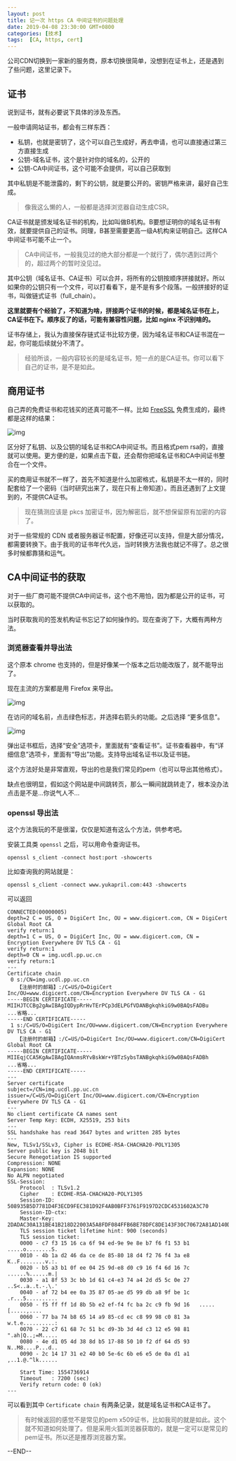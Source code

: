 ```yaml
---
layout: post
title: 记一次 https CA 中间证书的问题处理
date: 2019-04-08 23:30:00 GMT+0800
categories: [技术]
tags:  [CA, https, cert]
---
```


公司CDN切换到一家新的服务商，原本切换很简单，没想到在证书上，还是遇到了些问题，这里记录下。

<!-- more -->

## 证书

说到证书，就有必要说下具体的涉及东西。

一般申请网站证书，都会有三样东西：

* 私钥，也就是密钥了，这个可以自己生成好，再去申请，也可以直接通过第三方直接生成
* 公钥-域名证书，这个是针对你的域名的，公开的
* 公钥-CA中间证书，这个可能不会提供，可以自己获取到

其中私钥是不能泄露的，剩下的公钥，就是要公开的。密钥严格来讲，最好自己生成。

>像我这么懒的人，一般都是选择浏览器自动生成CSR。

CA证书就是颁发域名证书的机构，比如叫做B机构。B要想证明你的域名证书有效，就要提供自己的证书。同理，B甚至需要更高一级A机构来证明自己。这样CA中间证书可能不止一个。

> CA中间证书，一般我见过的绝大部分都是一个就行了，偶尔遇到过两个的，超过两个的暂时没见过。

其中公钥（域名证书、CA证书）可以合并，将所有的公钥按顺序拼接就好。所以如果你的公钥只有一个文件，可以打看看下，是不是有多个段落。一般拼接好的证书，叫做链式证书（full_chain）。

**这里就要有个经验了，不知道为啥，拼接两个证书的时候，都是域名证书在上，CA证书在下。顺序反了的话，可能有兼容性问题，比如 nginx 不识别啥的。**

证书存储上，我认为直接保存链式证书比较方便，因为域名证书和CA证书混在一起，你可能后续就分不清了。

> 经验所谈，一般内容较长的是域名证书，短一点的是CA证书。你可以看下自己的证书，是不是如此。

## 商用证书

自己弄的免费证书和花钱买的还真可能不一样。比如 [FreeSSL](https://freessl.cn/) 免费生成的，最终都是这样的结果：

![img](https://cdn0.yukapril.com/blog/2019-04-08-https-ssl-1.png-wm.black)

区分好了私钥、以及公钥的域名证书和CA中间证书。而且格式pem rsa的，直接就可以使用。更方便的是，如果点击下载，还会帮你把域名证书和CA中间证书整合在一个文件。

买的商用证书就不一样了，首先不知道是什么加密格式，私钥是不太一样的，同时配套给了一个密码（当时研究出来了，现在只有上帝知道）。而且还遇到了上文提到的，不提供CA证书。

> 现在猜测应该是 pkcs 加密证书，因为解密后，就不想保留原有加密的内容了。

对于一些常规的 CDN 或者服务器证书配置，好像还可以支持，但是大部分情况，都需要转换下。由于我司的证书年代久远，当时转换方法我也就记不得了。总之很多时候都靠猜和运气。

## CA中间证书的获取

对于一些厂商可能不提供CA中间证书，这个也不用怕，因为都是公开的证书，可以获取的。

当时获取我司的签发机构证书忘记了如何操作的。现在查询了下，大概有两种方法。

### 浏览器查看并导出法

这个原本 chrome 也支持的，但是好像某一个版本之后功能改版了，就不能导出了。

现在主流的方案都是用 Firefox 来导出。

![img](https://cdn0.yukapril.com/blog/2019-04-08-https-ssl-2.png-wm.black)

在访问的域名前，点击绿色标志，并选择右箭头的功能。之后选择 “更多信息”。

![img](https://cdn0.yukapril.com/blog/2019-04-08-https-ssl-3.png-wm.black)

弹出证书框后，选择“安全”选项卡，里面就有“查看证书”。证书查看器中，有“详细信息”选项卡，里面有“导出”功能。支持导出域名证书以及证书链。

这个方法好处是非常直观，导出的也是我们常见的pem（也可以导出其他格式）。

缺点也很明显，假如这个网站是中间跳转页，那么一瞬间就跳转走了，根本没办法点击是不是...你说气人不...

### openssl 导出法

这个方法我玩的不是很溜，仅仅是知道有这么个方法，供参考吧。

安装工具类 `openssl` 之后，可以用命令查询证书。

```
openssl s_client -connect host:port -showcerts
```

比如查询我的网站就是：

```
openssl s_client -connect www.yukapril.com:443 -showcerts
```

可以返回

```
CONNECTED(00000005)
depth=2 C = US, O = DigiCert Inc, OU = www.digicert.com, CN = DigiCert Global Root CA
verify return:1
depth=1 C = US, O = DigiCert Inc, OU = www.digicert.com, CN = Encryption Everywhere DV TLS CA - G1
verify return:1
depth=0 CN = img.ucdl.pp.uc.cn
verify return:1
---
Certificate chain
 0 s:/CN=img.ucdl.pp.uc.cn
   【注册时的邮箱】:/C=US/O=DigiCert Inc/OU=www.digicert.com/CN=Encryption Everywhere DV TLS CA - G1
-----BEGIN CERTIFICATE-----
MIIHJTCCBg2gAwIBAgIQDypRrHvTErPCp3dELPGfVDANBgkqhkiG9w0BAQsFADBu
...省略...
-----END CERTIFICATE-----
 1 s:/C=US/O=DigiCert Inc/OU=www.digicert.com/CN=Encryption Everywhere DV TLS CA - G1
   【注册时的邮箱】:/C=US/O=DigiCert Inc/OU=www.digicert.com/CN=DigiCert Global Root CA
-----BEGIN CERTIFICATE-----
MIIEqjCCA5KgAwIBAgIQAnmsRYvBskWr+YBTzSybsTANBgkqhkiG9w0BAQsFADBh
...省略...
-----END CERTIFICATE-----
---
Server certificate
subject=/CN=img.ucdl.pp.uc.cn
issuer=/C=US/O=DigiCert Inc/OU=www.digicert.com/CN=Encryption Everywhere DV TLS CA - G1
---
No client certificate CA names sent
Server Temp Key: ECDH, X25519, 253 bits
---
SSL handshake has read 3647 bytes and written 285 bytes
---
New, TLSv1/SSLv3, Cipher is ECDHE-RSA-CHACHA20-POLY1305
Server public key is 2048 bit
Secure Renegotiation IS supported
Compression: NONE
Expansion: NONE
No ALPN negotiated
SSL-Session:
    Protocol  : TLSv1.2
    Cipher    : ECDHE-RSA-CHACHA20-POLY1305
    Session-ID: 508935B5D7781D4F3ECD9FEC381D92F4AB0BFF3761F9197D2CDC4531602A3C70
    Session-ID-ctx:
    Master-Key: 2DADAC30A131BE41B218D22003A5A8FDF084FFB6BE78DFC8DE143F30C70672A81AD140D4586C43460404E95130FAED8A
    TLS session ticket lifetime hint: 900 (seconds)
    TLS session ticket:
    0000 - c7 f3 15 16 ca 6f 94 ed-9e 9e 8e b7 f6 f1 53 b1   .....o........S.
    0010 - 4b 1a d2 46 da ce de 85-80 18 d4 f2 76 f4 3a e8   K..F........v.:.
    0020 - b5 a3 b1 0f ee 04 25 9d-e8 d0 c9 16 f4 6d 16 7c   ......%......m.|
    0030 - a1 8f 53 3c bb 1d 61 c4-e3 74 a4 2d d5 5c 0e 27   ..S<..a..t.-.\.'
    0040 - af 72 b4 ee 0a 35 87 05-ae d5 99 db a8 9f be 1c   .r...5..........
    0050 - f5 ff ff 1d 8b 5b e2 ef-f4 fc ba 2c c9 fb 9d 16   .....[.....,....
    0060 - 77 ba 74 b8 65 14 a9 85-cd ec c8 99 98 c0 81 3a   w.t.e..........:
    0070 - 22 c7 61 68 7c 51 bc d9-3b 3d 4d c3 12 e5 98 81   ".ah|Q..;=M.....
    0080 - 4e d1 05 4d 38 8d b5 17-88 50 10 f2 df 64 d5 93   N..M8....P...d..
    0090 - 2c 14 17 31 e2 40 b0 5e-6c 6b e6 e5 de 0a d1 a1   ,..1.@.^lk......

    Start Time: 1554736914
    Timeout   : 7200 (sec)
    Verify return code: 0 (ok)
---
```

可以看到其中 `Certificate chain` 有两条记录，就是域名证书和CA证书了。

> 有时候返回的感觉不是常见的pem x509证书，比如我司的就是如此。这个就不知道如何处理了。但是采用火狐浏览器获取的，就是一定可以是常见的pem证书。所以还是推荐浏览器方案。

--END--